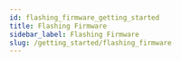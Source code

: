 ```yaml
---
id: flashing_firmware_getting_started
title: Flashing Firmware
sidebar_label: Flashing Firmware
slug: /getting_started/flashing_firmware
---
```

